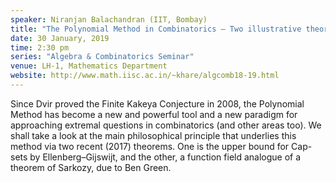 ```yaml
---
speaker: Niranjan Balachandran (IIT, Bombay)
title: "The Polynomial Method in Combinatorics – Two illustrative theorems"
date: 30 January, 2019
time: 2:30 pm
series: "Algebra & Combinatorics Seminar"
venue: LH-1, Mathematics Department
website: http://www.math.iisc.ac.in/~khare/algcomb18-19.html
---
```


 Since Dvir proved the Finite Kakeya Conjecture in 2008, the Polynomial Method
 has become a new and powerful tool and a new paradigm for approaching extremal
 questions in combinatorics (and other areas too). We shall take a look at the
 main philosophical principle that underlies this method via two recent (2017)
 theorems. One is the upper bound for Cap-sets by Ellenberg–Gijswijt, and the
 other, a function field analogue of a theorem of Sarkozy, due to Ben Green.
